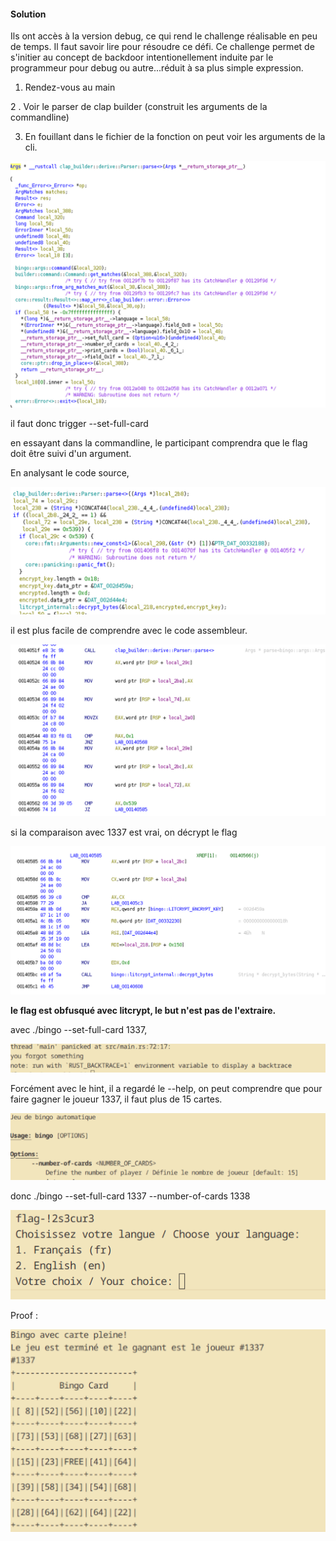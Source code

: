 #### Solution

Ils ont accès à la version debug, ce qui rend le challenge réalisable en peu de temps. Il faut savoir lire pour résoudre ce défi. Ce challenge permet de s'initier au concept de backdoor intentionellement induite par le programmeur pour debug ou autre...réduit à sa plus simple expression.

1. Rendez-vous au main

2 . Voir le parser de clap builder (construit les arguments de la commandline)

3. En fouillant dans le fichier de la fonction on peut voir les arguments de la cli.

![alt text](image-11.png)

il faut donc trigger --set-full-card 

en essayant dans la commandline, le participant comprendra que le flag doit être suivi d'un argument.

En analysant le code source, 

![alt text](image-15.png)

il est plus facile de comprendre avec le code assembleur.

![alt text](image-16.png)

si la comparaison avec 1337 est vrai, on décrypt le flag

![alt text](image-17.png)

**le flag est obfusqué avec litcrypt, le but n'est pas de l'extraire.**

avec ./bingo --set-full-card 1337,

![alt text](image-18.png)

Forcément avec le hint, il a regardé le --help, on peut comprendre que pour faire gagner le joueur 1337, il faut plus de 15 cartes.

![alt text](image-19.png)

donc ./bingo --set-full-card 1337 --number-of-cards 1338 

![alt text](image-4.png)

Proof : 

![alt text](image-20.png)
